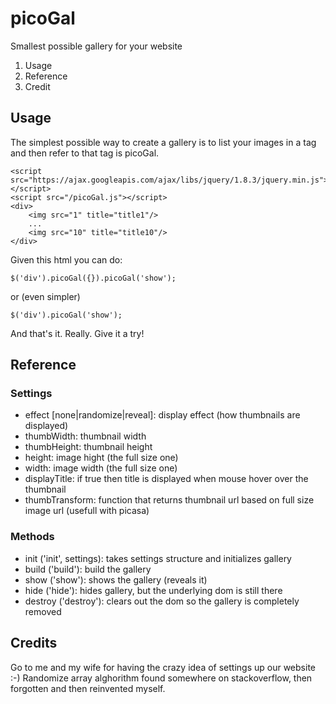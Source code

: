 picoGal
=======

Smallest possible gallery for your website

1. Usage
2. Reference
3. Credit

Usage
-----
The simplest possible way to create a gallery is to list your images in a tag and then refer to that tag is picoGal.

    <script src="https://ajax.googleapis.com/ajax/libs/jquery/1.8.3/jquery.min.js"></script>
    <script src="/picoGal.js"></script>
    <div>
        <img src="1" title="title1"/>
        ...
        <img src="10" title="title10"/>
    </div>

Given this html you can do:

    $('div').picoGal({}).picoGal('show');

or (even simpler)
    
    $('div').picoGal('show');

And that's it. Really. Give it a try!

Reference
---------
### Settings
- effect [none|randomize|reveal]: display effect (how thumbnails are displayed)
- thumbWidth: thumbnail width
- thumbHeight: thumbnail height
- height: image hight (the full size one)
- width: image width (the full size one)
- displayTitle: if true then title is displayed when mouse hover over the thumbnail
- thumbTransform: function that returns thumbnail url based on full size image url (usefull with picasa)

### Methods
- init ('init', settings): takes settings structure and initializes gallery
- build ('build'): build the gallery
- show ('show'): shows the gallery (reveals it)
- hide ('hide'): hides gallery, but the underlying dom is still there
- destroy ('destroy'): clears out the dom so the gallery is completely removed

Credits
-------
Go to me and my wife for having the crazy idea of settings up our website :-)
Randomize array alghorithm found somewhere on stackoverflow, then forgotten and then reinvented myself.